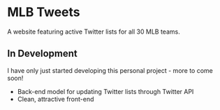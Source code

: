 # MLB Tweets

A website featuring active Twitter lists for all 30 MLB teams.

## In Development

I have only just started developing this personal project - more to come soon!

* Back-end model for updating Twitter lists through Twitter API
* Clean, attractive front-end
